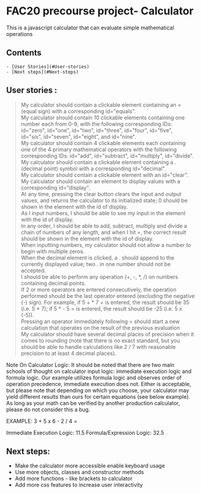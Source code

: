 # FAC20 precourse project- Calculator
This is a javascript calculator that can evaluate  simple mathematical operations

## Contents
    - [User Stories](#User-stories)
    - [Next steps](#Next-steps)


## User stories :
>My calculator should contain a clickable element containing an = (equal sign) with a corresponding id="equals".  
>My calculator should contain 10 clickable elements containing one number each from 0-9, with the following corresponding IDs: id="zero", id="one", id="two", id="three", id="four", id="five", id="six", id="seven", id="eight", and id="nine".  
>My calculator should contain 4 clickable elements each containing one of the 4 primary mathematical operators with the following corresponding IDs: id="add", id="subtract", id="multiply", id="divide".  
>My calculator should contain a clickable element containing a . (decimal point) symbol with a corresponding id="decimal".  
>My calculator should contain a clickable element with an id="clear".  
>My calculator should contain an element to display values with a corresponding id="display".   
>At any time, pressing the clear button clears the input and output values, and returns the calculator to its initialized state; 0 should be shown in the element with the id of display.   
>As I input numbers, I should be able to see my input in the element with the id of display.   
>In any order, I should be able to add, subtract, multiply and divide a chain of numbers of any length, and when I hit =, the correct result should be shown in the element with the id of display.   
>When inputting numbers, my calculator should not allow a number to begin with multiple zeros.  
>When the decimal element is clicked, a . should append to the currently displayed value; two . in one number should not be accepted.  
>I should be able to perform any operation (+, -, *, /) on numbers containing decimal points.  
>If 2 or more operators are entered consecutively, the operation performed should be the last operator entered (excluding the negative (-) sign). For example, if 5 + * 7 = is entered, the result should be 35 (i.e. 5 * 7);
if 5 * - 5 = is entered, the result should be -25 (i.e. 5 x (-5)).  
> Pressing an operator immediately following = should start a new calculation that operates on the result of the previous evaluation  
> My calculator should have several decimal places of precision when it comes to rounding (note that there is no exact standard, but you should be able to handle calculations like 2 / 7 with reasonable precision to at least 4 decimal places).    
 

Note On Calculator Logic: It should be noted that there are two main schools of thought on calculator input logic: immediate execution logic and formula logic. Our example utilizes formula logic and observes order of operation precedence, immediate execution does not. Either is acceptable, but please note that depending on which you choose, your calculator may yield different results than ours for certain equations (see below example). As long as your math can be verified by another production calculator, please do not consider this a bug.

EXAMPLE: 3 + 5 x 6 - 2 / 4 =

Immediate Execution Logic: 11.5
Formula/Expression Logic: 32.5

## Next steps:  

- Make the calculator more accessible  enable keyboard usage  
- Use more objects, classes and constructor methods   
- Add more functions - like brackets  to calculator  
- Add more css features to increase user interactivity 
